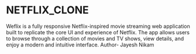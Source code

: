 # NETFLIX_CLONE
Weflix is a fully responsive Netflix-inspired movie streaming web application built to replicate the core UI and experience of Netflix. The app allows users to browse through a collection of movies and TV shows, view details, and enjoy a modern and intuitive interface.
Author- Jayesh Nikam
